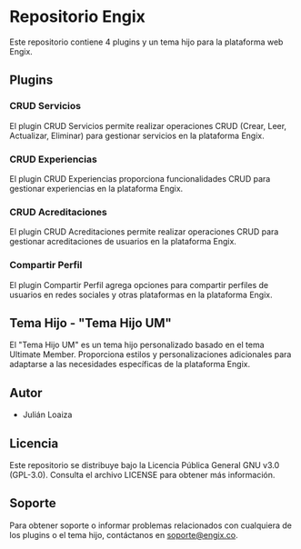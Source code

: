 # Repositorio Engix

Este repositorio contiene 4 plugins y un tema hijo para la plataforma web Engix.

## Plugins

### CRUD Servicios

El plugin CRUD Servicios permite realizar operaciones CRUD (Crear, Leer, Actualizar, Eliminar) para gestionar servicios en la plataforma Engix.

### CRUD Experiencias

El plugin CRUD Experiencias proporciona funcionalidades CRUD para gestionar experiencias en la plataforma Engix.

### CRUD Acreditaciones

El plugin CRUD Acreditaciones permite realizar operaciones CRUD para gestionar acreditaciones de usuarios en la plataforma Engix.

### Compartir Perfil

El plugin Compartir Perfil agrega opciones para compartir perfiles de usuarios en redes sociales y otras plataformas en la plataforma Engix.

## Tema Hijo - "Tema Hijo UM"

El "Tema Hijo UM" es un tema hijo personalizado basado en el tema Ultimate Member. Proporciona estilos y personalizaciones adicionales para adaptarse a las necesidades específicas de la plataforma Engix.

## Autor

- Julián Loaiza

## Licencia

Este repositorio se distribuye bajo la Licencia Pública General GNU v3.0 (GPL-3.0). Consulta el archivo LICENSE para obtener más información.

## Soporte

Para obtener soporte o informar problemas relacionados con cualquiera de los plugins o el tema hijo, contáctanos en soporte@engix.co.
